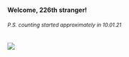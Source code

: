 #### Welcome, 226th stranger!

###### <sup>P.S. counting started approximately in 10.01.21</sup>

<img src="https://kraftwerk28.pp.ua/vcnt.png"></img>
